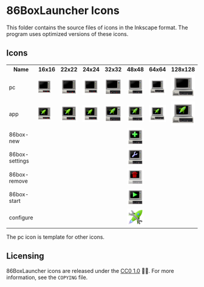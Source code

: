 # 86BoxLauncher Icons

This folder contains the source files of icons in the Inkscape format. The program uses optimized versions of these icons.

## Icons

<table>
    <tr>
        <th>Name</th>
        <th>16x16</th>
        <th>22x22</th>
        <th>24x24</th>
        <th>32x32</th>
        <th>48x48</th>
        <th>64x64</th>
        <th>128x128</th>
        <th>256x256</th>
    </tr>
    <tr>
        <td>pc</td>
        <td><img src="pc-16.svg"/></td>
        <td><img src="pc-22.svg"/></td>
        <td><img src="pc-24.svg"/></td>
        <td><img src="pc-32.svg"/></td>
        <td><img src="pc-48.svg"/></td>
        <td><img src="pc-64.svg"/></td>
        <td><img src="pc-128.svg"/></td>
        <td><img src="pc-256.svg"/></td>
    </tr>
    <tr>
        <td>app</td>
        <td><img src="app-16.svg"/></td>
        <td><img src="app-22.svg"/></td>
        <td><img src="app-24.svg"/></td>
        <td><img src="app-32.svg"/></td>
        <td><img src="app-48.svg"/></td>
        <td><img src="app-64.svg"/></td>
        <td><img src="app-128.svg"/></td>
        <td><img src="app-256.svg"/></td>
    </tr>
    <tr>
        <td>86box-new</td>
        <td></td>
        <td></td>
        <td></td>
        <td></td>
        <td><img src="86box-new-48.svg"/></td>
        <td></td>
        <td></td>
        <td></td>
    </tr>
    <tr>
        <td>86box-settings</td>
        <td></td>
        <td></td>
        <td></td>
        <td></td>
        <td><img src="86box-settings-48.svg"/></td>
        <td></td>
        <td></td>
        <td></td>
    </tr>
    <tr>
        <td>86box-remove</td>
        <td></td>
        <td></td>
        <td></td>
        <td></td>
        <td><img src="86box-remove-48.svg"/></td>
        <td></td>
        <td></td>
        <td></td>
    </tr>
    <tr>
        <td>86box-start</td>
        <td></td>
        <td></td>
        <td></td>
        <td></td>
        <td><img src="86box-start-48.svg"/></td>
        <td></td>
        <td></td>
        <td></td>
    </tr>
    <tr>
        <td>configure</td>
        <td></td>
        <td></td>
        <td></td>
        <td></td>
        <td><img src="configure-48.svg"/></td>
        <td></td>
        <td></td>
        <td></td>
    </tr>
</table>


The pc icon is template for other icons.

## Licensing

86BoxLauncher icons are released under the  [CC0 1.0](http://creativecommons.org/publicdomain/zero/1.0?ref=chooser-v1) 🅭🄍. For more information, see the `COPYING` file.
